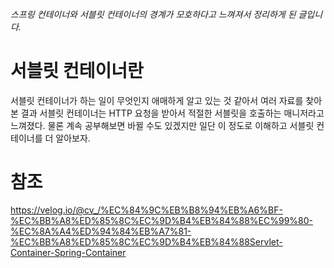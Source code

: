 ###### 스프링 컨테이너와 서블릿 컨테이너의 경계가 모호하다고 느껴져서 정리하게 된 글입니다.

# 서블릿 컨테이너란
서블릿 컨테이너가 하는 일이 무엇인지 애매하게 알고 있는 것 같아서 여러 자료를 찾아본 결과 서블릿 컨테이너는 HTTP 요청을 받아서 적절한 서블릿을 호출하는 매니저라고 느껴졌다.
물론 계속 공부해보면 바뀔 수도 있겠지만 일단 이 정도로 이해하고 서블릿 컨테이너를 더 알아보자.

# 참조
https://velog.io/@cv_/%EC%84%9C%EB%B8%94%EB%A6%BF-%EC%BB%A8%ED%85%8C%EC%9D%B4%EB%84%88%EC%99%80-%EC%8A%A4%ED%94%84%EB%A7%81-%EC%BB%A8%ED%85%8C%EC%9D%B4%EB%84%88Servlet-Container-Spring-Container